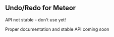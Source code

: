 Undo/Redo for Meteor
--------------------

API not stable - don't use yet!

Proper documentation and stable API coming soon